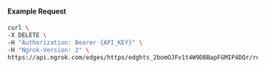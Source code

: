 <!-- Code generated for API Clients. DO NOT EDIT. -->

#### Example Request

```bash
curl \
-X DELETE \
-H "Authorization: Bearer {API_KEY}" \
-H "Ngrok-Version: 2" \
https://api.ngrok.com/edges/https/edghts_2bomOJFv1t4W9DBBapFGMIP4DQr/routes/edghtsrt_2bomOGlO7CSwH0LUyCmY7lZUpVH/oidc
```
